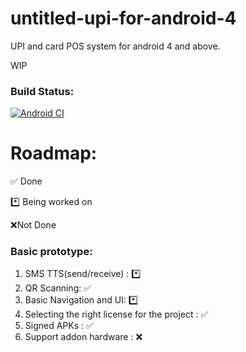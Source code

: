 # untitled-upi-for-android-4
UPI and card POS system for android 4 and above. 

WIP

### Build Status:
[![Android CI](https://github.com/Zeus-Institute-of-Technology-Solutions/untitled-upi-for-android-4/actions/workflows/main.yml/badge.svg)](https://github.com/Zeus-Institute-of-Technology-Solutions/untitled-upi-for-android-4/actions/workflows/main.yml)

# Roadmap:
✅ Done

*️⃣ Being worked on

❌Not Done



### Basic prototype:
1. SMS TTS(send/receive) : *️⃣
2. QR Scanning: ✅
3. Basic Navigation and UI: *️⃣
4. Selecting the right license for the project : ✅
5. Signed APKs : ✅ 
6. Support addon hardware : ❌

